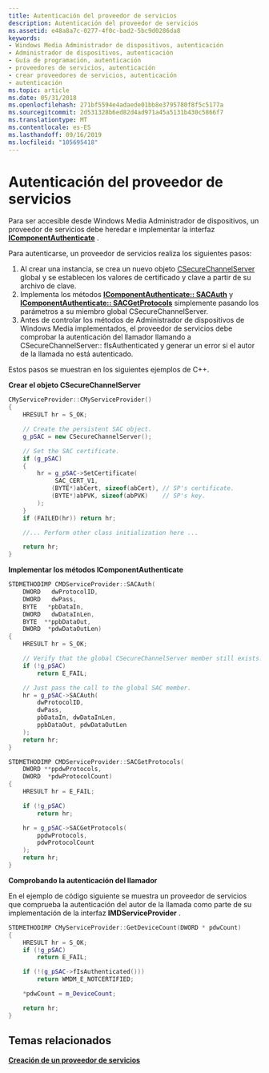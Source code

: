 ```yaml
---
title: Autenticación del proveedor de servicios
description: Autenticación del proveedor de servicios
ms.assetid: e48a8a7c-0277-4f0c-bad2-5bc9d0286da8
keywords:
- Windows Media Administrador de dispositivos, autenticación
- Administrador de dispositivos, autenticación
- Guía de programación, autenticación
- proveedores de servicios, autenticación
- crear proveedores de servicios, autenticación
- autenticación
ms.topic: article
ms.date: 05/31/2018
ms.openlocfilehash: 271bf5594e4adaede01bb8e3795780f8f5c5177a
ms.sourcegitcommit: 2d531328b6ed82d4ad971a45a5131b430c5866f7
ms.translationtype: MT
ms.contentlocale: es-ES
ms.lasthandoff: 09/16/2019
ms.locfileid: "105695418"
---
```

# <a name="authenticating-the-service-provider"></a>Autenticación del proveedor de servicios

Para ser accesible desde Windows Media Administrador de dispositivos, un proveedor de servicios debe heredar e implementar la interfaz [**IComponentAuthenticate**](/windows/desktop/api/mswmdm/nn-mswmdm-icomponentauthenticate) .

Para autenticarse, un proveedor de servicios realiza los siguientes pasos:

1.  Al crear una instancia, se crea un nuevo objeto [CSecureChannelServer](csecurechannelserver-class.md) global y se establecen los valores de certificado y clave a partir de su archivo de clave.
2.  Implementa los métodos [**IComponentAuthenticate:: SACAuth**](/windows/desktop/api/mswmdm/nf-mswmdm-icomponentauthenticate-sacauth) y [**IComponentAuthenticate:: SACGetProtocols**](/windows/desktop/api/mswmdm/nf-mswmdm-icomponentauthenticate-sacgetprotocols) simplemente pasando los parámetros a su miembro global CSecureChannelServer.
3.  Antes de controlar los métodos de Administrador de dispositivos de Windows Media implementados, el proveedor de servicios debe comprobar la autenticación del llamador llamando a CSecureChannelServer:: fIsAuthenticated y generar un error si el autor de la llamada no está autenticado.

Estos pasos se muestran en los siguientes ejemplos de C++.

**Crear el objeto CSecureChannelServer**


```C++
CMyServiceProvider::CMyServiceProvider()
{
    HRESULT hr = S_OK;

    // Create the persistent SAC object.
    g_pSAC = new CSecureChannelServer();

    // Set the SAC certificate.
    if (g_pSAC)
    {
        hr = g_pSAC->SetCertificate(
             SAC_CERT_V1,
            (BYTE*)abCert, sizeof(abCert), // SP's certificate.
            (BYTE*)abPVK, sizeof(abPVK)    // SP's key.
        );
    }   
    if (FAILED(hr)) return hr;

    //... Perform other class initialization here ...

    return hr;
}
```



**Implementar los métodos IComponentAuthenticate**


```C++
STDMETHODIMP CMDServiceProvider::SACAuth(
    DWORD   dwProtocolID,
    DWORD   dwPass,
    BYTE   *pbDataIn,
    DWORD   dwDataInLen,
    BYTE  **ppbDataOut,
    DWORD  *pdwDataOutLen)
{
    HRESULT hr = S_OK;

    // Verify that the global CSecureChannelServer member still exists.
    if (!g_pSAC)
        return E_FAIL;

    // Just pass the call to the global SAC member.
    hr = g_pSAC->SACAuth(
        dwProtocolID,
        dwPass,
        pbDataIn, dwDataInLen,
        ppbDataOut, pdwDataOutLen
    );
    return hr;
}

STDMETHODIMP CMDServiceProvider::SACGetProtocols(
    DWORD **ppdwProtocols,
    DWORD  *pdwProtocolCount)
{
    HRESULT hr = E_FAIL;

    if (!g_pSAC)
        return hr;

    hr = g_pSAC->SACGetProtocols(
        ppdwProtocols,
        pdwProtocolCount
    );
    return hr;
}
```



**Comprobando la autenticación del llamador**

En el ejemplo de código siguiente se muestra un proveedor de servicios que comprueba la autenticación del autor de la llamada como parte de su implementación de la interfaz **IMDServiceProvider** .


```C++
STDMETHODIMP CMyServiceProvider::GetDeviceCount(DWORD * pdwCount)
{
    HRESULT hr = S_OK;
    if (!g_pSAC)
        return E_FAIL;

    if (!(g_pSAC->fIsAuthenticated()))
        return WMDM_E_NOTCERTIFIED;

    *pdwCount = m_DeviceCount;

    return hr;
}
```



## <a name="related-topics"></a>Temas relacionados

<dl> <dt>

[**Creación de un proveedor de servicios**](creating-a-service-provider.md)
</dt> </dl>

 

 





